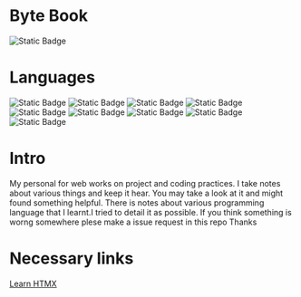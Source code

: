 # Byte Book
![Static Badge](https://img.shields.io/badge/Status-ongoing-green?style=plastic) <br>
# Languages
![Static Badge](https://img.shields.io/badge/bash-black?style=plastic&logo=gnubash&logoColor=red)
![Static Badge](https://img.shields.io/badge/C++-black?style=plastic&logo=cplusplus&logoColor=blue)
![Static Badge](https://img.shields.io/badge/Dart-black?style=plastic&logo=dart)
![Static Badge](https://img.shields.io/badge/Docker-black?style=plastic&logo=docker&logoColor=blue)
![Static Badge](https://img.shields.io/badge/Go-black?style=plastic&logo=go&logoColor=blue)
![Static Badge](https://img.shields.io/badge/Python-black?style=plastic&logo=python)
![Static Badge](https://img.shields.io/badge/Ruby-black?style=plastic&logo=ruby&logoColor=red)
![Static Badge](https://img.shields.io/badge/Typescrpt-black?style=plastic&logo=typescript&logoColor=blue)
![Static Badge](https://img.shields.io/badge/zig-black?style=plastic&logo=zig&logoColor=yellow)

# Intro
My personal for web works on project and coding practices. I take notes about various things and keep it hear. You may take a look at it and might found something helpful.
There is notes about various programming language that I learnt.I tried to detail it as possible. If you think something is worng somewhere plese make a issue request in this repo
Thanks


# Necessary links
<a href="https://htmx.org/docs/#introduction" target="_blank">Learn HTMX</a>
